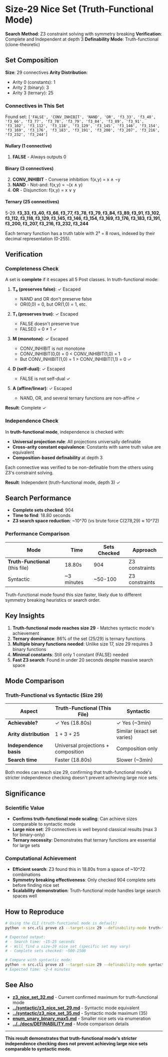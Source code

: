 # Size-29 Nice Set (Truth-Functional Mode)

**Search Method**: Z3 constraint solving with symmetry breaking
**Verification**: Complete and Independent at depth 3
**Definability Mode**: Truth-functional (clone-theoretic)

## Set Composition

**Size**: 29 connectives
**Arity Distribution**:
- Arity 0 (constants): 1
- Arity 2 (binary): 3
- Arity 3 (ternary): 25

### Connectives in This Set

Found set: `['FALSE', 'CONV_INHIBIT', 'NAND', 'OR', 'f3_33', 'f3_40', 'f3_66', 'f3_77', 'f3_78', 'f3_79', 'f3_84', 'f3_89', 'f3_91', 'f3_102', 'f3_112', 'f3_118', 'f3_129', 'f3_145', 'f3_146', 'f3_154', 'f3_169', 'f3_176', 'f3_183', 'f3_191', 'f3_200', 'f3_207', 'f3_216', 'f3_232', 'f3_244']`

#### Nullary (1 connective)
1. **FALSE** - Always outputs 0

#### Binary (3 connectives)
2. **CONV_INHIBIT** - Converse inhibition: f(x,y) = x ∧ ¬y
3. **NAND** - Not-and: f(x,y) = ¬(x ∧ y)
4. **OR** - Disjunction: f(x,y) = x ∨ y

#### Ternary (25 connectives)
5-29. **f3_33, f3_40, f3_66, f3_77, f3_78, f3_79, f3_84, f3_89, f3_91, f3_102, f3_112, f3_118, f3_129, f3_145, f3_146, f3_154, f3_169, f3_176, f3_183, f3_191, f3_200, f3_207, f3_216, f3_232, f3_244**

Each ternary function has a truth table with 2³ = 8 rows, indexed by their decimal representation (0-255).

## Verification

### Completeness Check

A set is **complete** if it escapes all 5 Post classes. In truth-functional mode:

1. **T₀ (preserves false)**: ✓ Escaped
   - NAND and OR don't preserve false
   - OR(0,0) = 0, but OR(1,0) = 1, etc.

2. **T₁ (preserves true)**: ✓ Escaped
   - FALSE doesn't preserve true
   - FALSE() = 0 ≠ 1 ✓

3. **M (monotone)**: ✓ Escaped
   - CONV_INHIBIT is not monotone
   - CONV_INHIBIT(0,0) = 0 < CONV_INHIBIT(1,0) = 1
   - But CONV_INHIBIT(1,0) = 1 > CONV_INHIBIT(1,1) = 0 ✓

4. **D (self-dual)**: ✓ Escaped
   - FALSE is not self-dual ✓

5. **A (affine/linear)**: ✓ Escaped
   - NAND, OR, and several ternary functions are non-affine ✓

**Result**: Complete ✓

### Independence Check

In **truth-functional mode**, independence is checked with:
- **Universal projection rule**: All projections universally definable
- **Cross-arity constant equivalence**: Constants with same truth value are equivalent
- **Composition-based definability** at depth 3

Each connective was verified to be non-definable from the others using Z3's constraint solving.

**Result**: Independent (truth-functional mode, depth 3) ✓

## Search Performance

- **Complete sets checked**: 904
- **Time to find**: 18.80 seconds
- **Z3 search space reduction**: ~10^70 (vs brute force C(278,29) ≈ 10^72)

### Performance Comparison

| Mode | Time | Sets Checked | Approach |
|------|------|--------------|----------|
| **Truth-Functional** (this file) | 18.80s | 904 | Z3 constraints |
| Syntactic | ~3 minutes | ~50-100 | Z3 constraints |

Truth-functional mode found this size faster, likely due to different symmetry breaking heuristics or search order.

## Key Insights

1. **Truth-functional mode reaches size 29** - Matches syntactic mode's achievement
2. **Ternary dominance**: 86% of the set (25/29) is ternary functions
3. **Multiple binary functions needed**: Unlike size 17, size 29 requires 3 binary functions
4. **Minimal constants**: Still only 1 constant (FALSE) needed
5. **Fast Z3 search**: Found in under 20 seconds despite massive search space

## Mode Comparison

### Truth-Functional vs Syntactic (Size 29)

| Aspect | Truth-Functional (This File) | Syntactic |
|--------|------------------------------|-----------|
| **Achievable?** | ✓ Yes (18.80s) | ✓ Yes (~3min) |
| **Arity distribution** | 1 + 3 + 25 | Similar (exact set varies) |
| **Independence basis** | Universal projections + composition | Composition only |
| **Search time** | Faster (18.80s) | Slower (~3min) |

Both modes can reach size 29, confirming that truth-functional mode's stricter independence checking doesn't prevent achieving large nice sets.

## Significance

### Scientific Value
- **Confirms truth-functional mode scaling**: Can achieve sizes comparable to syntactic mode
- **Large nice set**: 29 connectives is well beyond classical results (max 3 for binary-only)
- **Ternary necessity**: Demonstrates that ternary functions are essential for large sets

### Computational Achievement
- **Efficient search**: Z3 found this in 18.80s from a space of ~10^72 combinations
- **Symmetry breaking effectiveness**: Only checked 904 complete sets before finding nice set
- **Scalability demonstration**: Truth-functional mode handles large search spaces well

## How to Reproduce

```bash
# Using the CLI (truth-functional mode is default)
python -m src.cli prove z3 --target-size 29 --definability-mode truth-functional

# Expected output:
# - Search time: ~15-25 seconds
# - Will find a size-29 nice set (specific set may vary)
# - Complete sets checked: ~500-1500

# Compare with syntactic mode:
python -m src.cli prove z3 --target-size 29 --definability-mode syntactic
# Expected time: ~2-4 minutes
```

## See Also

- **[z3_nice_set_32.md](z3_nice_set_32.md)** - Current confirmed maximum for truth-functional mode
- **[../syntactic/z3_nice_set_29.md](../syntactic/z3_nice_set_29.md)** - Syntactic mode equivalent
- **[../syntactic/z3_nice_set_35.md](../syntactic/z3_nice_set_35.md)** - Syntactic mode maximum (35)
- **[enum_unary_binary_max5.md](enum_unary_binary_max5.md)** - Smaller nice sets via enumeration
- **[../../docs/DEFINABILITY.md](../../docs/DEFINABILITY.md)** - Mode comparison details

---

**This result demonstrates that truth-functional mode's stricter independence checking does not prevent achieving large nice sets comparable to syntactic mode.**
